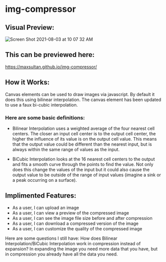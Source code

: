 # img-compressor
## Visual Preview:
![Screen Shot 2021-08-03 at 10 07 32 AM](https://user-images.githubusercontent.com/59545347/128049202-fdd104d8-d855-4319-baec-8beb14d7b6e7.png)

## This can be previewed here:  
https://maxsultan.github.io/img-compressor/

## How it Works:
Canvas elements can be used to draw images via javascript. By default it does this using bilinear interpolation. The canvas element has been updated to use a faux bi-cubic interpolation.  

### Here are some basic definitions: 
- Bilinear Interpolation uses a weighted average of the four nearest cell centers. The closer an input cell center is to the output cell center, the higher the influence of its value is on the output cell value. This means that the output value could be different than the nearest input, but is always within the same range of values as the input.

- BiCubic Interpolation looks at the 16 nearest cell centers to the output and fits a smooth curve through the points to find the value. Not only does this change the values of the input but it could also cause the output value to be outside of the range of input values (imagine a sink or a peak occurring on a surface).


## Implimented Features:
- As a user, I can upload an image 
- As a user, I can view a preview of the compressed image
- As a user, I can see the image file size before and after compression
- As a user, I can download a compressed version of the image
- As a user, I can customize the quality of the compressed image

Here are some questions I still have:
How does Bilinear Interpolation/BiCubic Interpolation work in compression instead of expansion? In expanding the image you need more data that you have, but in compression you already have all the data you need.
